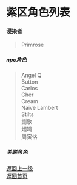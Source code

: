 # 紫区角色列表
 
#### 浸染者 
> Primrose  
  
##### npc角色  
> Angel Q  
> Button  
> Carlos  
> Cher  
> Cream  
> Naïve Lambert  
> Stilts  
> 捌歌  
> 烟鸣  
> 周寅恪  
   
   
   
##### 关联角色
> 
  
  
  
[返回上一级](https://drrlw.github.io/%E8%A7%92%E8%89%B2)  
[返回首页](https://drrlw.github.io/index)  




